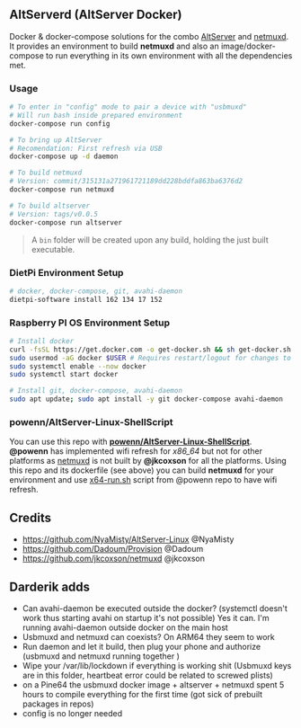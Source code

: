 ## AltServerd (AltServer Docker)
Docker & docker-compose solutions for the combo [AltServer](https://github.com/NyaMisty/AltServer-Linux) and [netmuxd](https://github.com/jkcoxson/netmuxd). It provides an environment to build **netmuxd** and also an image/docker-compose to run everything in its own environment with all the dependencies met.

### Usage
```bash
# To enter in "config" mode to pair a device with "usbmuxd"
# Will run bash inside prepared environment
docker-compose run config

# To bring up AltServer
# Recomendation: First refresh via USB
docker-compose up -d daemon

# To build netmuxd 
# Version: commit/315131a271961721189dd228bddfa863ba6376d2
docker-compose run netmuxd

# To build altserver 
# Version: tags/v0.0.5
docker-compose run altserver
```
> A `bin` folder will be created upon any build, holding the just built executable.

### DietPi Environment Setup
```bash
# docker, docker-compose, git, avahi-daemon
dietpi-software install 162 134 17 152
```

### Raspberry PI OS Environment Setup
```bash
# Install docker
curl -fsSL https://get.docker.com -o get-docker.sh && sh get-docker.sh
sudo usermod -aG docker $USER # Requires restart/logout for changes to take effect
sudo systemctl enable --now docker
sudo systemctl start docker

# Install git, docker-compose, avahi-daemon
sudo apt update; sudo apt install -y git docker-compose avahi-daemon
```
### powenn/AltServer-Linux-ShellScript
You can use this repo with **[powenn/AltServer-Linux-ShellScript](https://github.com/powenn/AltServer-Linux-ShellScript)**. **@powenn** has implemented wifi refresh for *x86_64* but not for other platforms as [netmuxd](https://github.com/jkcoxson/netmuxd/releases) is not built by **@jkcoxson** for all the platforms. Using this repo and its dockerfile (see above) you can build **netmuxd** for your environment and use 
[x64-run.sh](https://raw.githubusercontent.com/powenn/AltServer-Linux-ShellScript/main/x64-run.sh) script from @powenn repo to have wifi refresh.

## Credits
- https://github.com/NyaMisty/AltServer-Linux @NyaMisty
- https://github.com/Dadoum/Provision @Dadoum
- https://github.com/jkcoxson/netmuxd @jkcoxson





## Darderik adds
- Can avahi-daemon be executed outside the docker? (systemctl doesn't work thus starting avahi on startup it's not possible) Yes it can. I'm running avahi-daemon outside docker on the main host
- Usbmuxd and netmuxd can coexists? On ARM64 they seem to work
- Run daemon and let it build, then plug your phone and authorize (usbmuxd and netmuxd running together )
- Wipe your /var/lib/lockdown if everything is working shit (Usbmuxd keys are in this folder, heartbeat error could be related to screwed plists)
- on a Pine64 the usbmuxd docker image + altserver + netmuxd spent 5 hours to compile everything for the first time (got sick of prebuilt packages in repos)
- config is no longer needed

